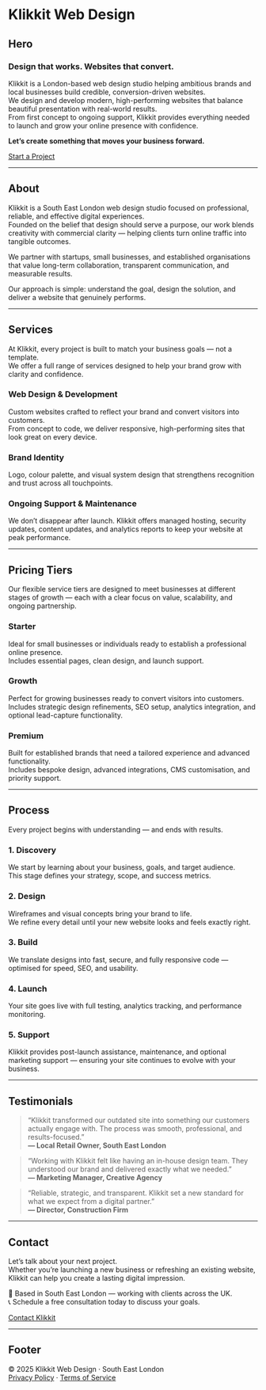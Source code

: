# Klikkit Web Design

## Hero
### Design that works. Websites that convert.

Klikkit is a London-based web design studio helping ambitious brands and local businesses build credible, conversion-driven websites.  
We design and develop modern, high-performing websites that balance beautiful presentation with real-world results.  
From first concept to ongoing support, Klikkit provides everything needed to launch and grow your online presence with confidence.

**Let’s create something that moves your business forward.**

[Start a Project](#contact)

---

## About

Klikkit is a South East London web design studio focused on professional, reliable, and effective digital experiences.  
Founded on the belief that design should serve a purpose, our work blends creativity with commercial clarity — helping clients turn online traffic into tangible outcomes.  

We partner with startups, small businesses, and established organisations that value long-term collaboration, transparent communication, and measurable results.  

Our approach is simple: understand the goal, design the solution, and deliver a website that genuinely performs.

---

## Services

At Klikkit, every project is built to match your business goals — not a template.  
We offer a full range of services designed to help your brand grow with clarity and confidence.

### Web Design & Development  
Custom websites crafted to reflect your brand and convert visitors into customers.  
From concept to code, we deliver responsive, high-performing sites that look great on every device.

### Brand Identity  
Logo, colour palette, and visual system design that strengthens recognition and trust across all touchpoints.

### Ongoing Support & Maintenance  
We don’t disappear after launch. Klikkit offers managed hosting, security updates, content updates, and analytics reports to keep your website at peak performance.

---

## Pricing Tiers

Our flexible service tiers are designed to meet businesses at different stages of growth — each with a clear focus on value, scalability, and ongoing partnership.

### Starter  
Ideal for small businesses or individuals ready to establish a professional online presence.  
Includes essential pages, clean design, and launch support.

### Growth  
Perfect for growing businesses ready to convert visitors into customers.  
Includes strategic design refinements, SEO setup, analytics integration, and optional lead-capture functionality.

### Premium  
Built for established brands that need a tailored experience and advanced functionality.  
Includes bespoke design, advanced integrations, CMS customisation, and priority support.

---

## Process

Every project begins with understanding — and ends with results.

### 1. Discovery  
We start by learning about your business, goals, and target audience.  
This stage defines your strategy, scope, and success metrics.

### 2. Design  
Wireframes and visual concepts bring your brand to life.  
We refine every detail until your new website looks and feels exactly right.

### 3. Build  
We translate designs into fast, secure, and fully responsive code — optimised for speed, SEO, and usability.

### 4. Launch  
Your site goes live with full testing, analytics tracking, and performance monitoring.

### 5. Support  
Klikkit provides post-launch assistance, maintenance, and optional marketing support — ensuring your site continues to evolve with your business.

---

## Testimonials

> “Klikkit transformed our outdated site into something our customers actually engage with. The process was smooth, professional, and results-focused.”  
> **— Local Retail Owner, South East London**

> “Working with Klikkit felt like having an in-house design team. They understood our brand and delivered exactly what we needed.”  
> **— Marketing Manager, Creative Agency**

> “Reliable, strategic, and transparent. Klikkit set a new standard for what we expect from a digital partner.”  
> **— Director, Construction Firm**

---

## Contact

Let’s talk about your next project.  
Whether you’re launching a new business or refreshing an existing website, Klikkit can help you create a lasting digital impression.

📍 Based in South East London — working with clients across the UK.  
📞 Schedule a free consultation today to discuss your goals.

[Contact Klikkit](mailto:info@klikkit.co.uk)

---

## Footer

© 2025 Klikkit Web Design · South East London  
[Privacy Policy](#) · [Terms of Service](#)